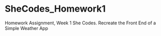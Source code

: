 # SheCodes_Homework1
 Homework Assignment, Week 1 She Codes. Recreate the Front End of a Simple Weather App
